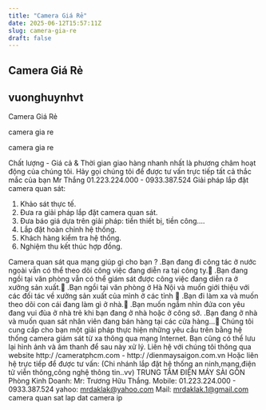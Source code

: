 ```yaml
---
title: "Camera Giá Rẻ"
date: 2025-06-12T15:57:11Z
slug: camera-gia-re
draft: false
---
```


## Camera Giá Rẻ

## vuonghuynhvt

Camera Giá Rẻ

camera gia re

camera gia re

Chất lượng - Giá cả & Thời gian giao hàng nhanh nhất
là phương châm hoạt động của chúng tôi.
Hảy gọi chúng tôi để được tư vấn trực tiếp tất cả thắc mắc của bạn
Mr Thắng 01.223.224.000 - 0933.387.524
Giải pháp lắp đặt camera quan sát: 
1. Khảo sát thực tế.
2. Đưa ra giải pháp lắp đặt camera quan sát.
3. Đưa báo giá dựa trên giải pháp: tiền thiết bị, tiền công....
4. Lắp đặt hoàn chỉnh hệ thống.
5. Khách hàng kiểm tra hệ thống.
6. Nghiệm thu kết thúc hợp đồng.

Camera quan sát qua mạng giúp gì cho bạn ?
.Bạn đang đi công tác ở nước ngoài vẫn có thể theo dõi công việc đang diễn ra tại công ty.
.Bạn đang ngồi tại văn phòng vẫn có thể giám sát được công việc đang diễn ra ở xưởng sản xuất.
.Bạn ngồi tại văn phòng ở Hà Nội và muốn giới thiệu với các đối tác về xưởng sản xuất của mình ở các tỉnh 
.Bạn đi làm xa và muốn theo dõi con cái đang làm gì ở nhà.
.Bạn muốn ngắm nhìn đứa con yêu đang vui đùa ở nhà trẻ khi bạn đang ở nhà hoặc ở công sở.
.Bạn đang ở nhà và muốn quan sát nhân viên đang bán hàng tại các cửa hàng…
Chúng tôi cung cấp cho bạn một giải pháp thực hiện những yêu cầu trên bằng hệ thống camera giám sát từ xa thông qua mạng Internet. Bạn cũng có thể lưu lại hình ảnh và âm thanh để sau này xử lý.
Liên hệ với chúng tôi thông qua website
http:/ /cameratphcm.com - http:/ /dienmaysaigon.com.vn
Hoặc liên hệ trực tiếp để được tư vấn:
(Chi nhánh lắp đặt hệ thống an ninh,mạng,điện tử viễn thông,công nghệ thông tin..vv)
TRUNG TÂM ĐIỆN MÁY SÀI GÒN
Phòng Kinh Doanh:
Mr: Trương Hữu Thắng.
Mobile: 01.223.224.000 - 0933.387.524
yahoo: mrdaklak@yahoo.com
Mail: mrdaklak.1@gmail.com
camera quan sat
lap dat camera ip